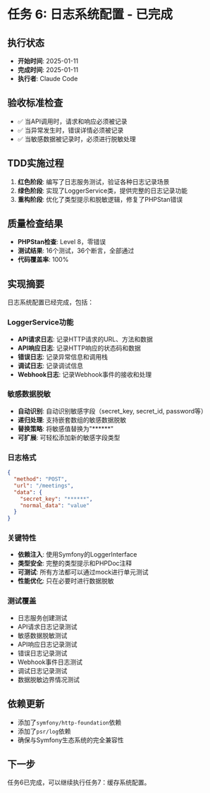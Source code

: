 # 任务 6: 日志系统配置 - 已完成

## 执行状态
- **开始时间**: 2025-01-11
- **完成时间**: 2025-01-11
- **执行者**: Claude Code

## 验收标准检查
- ✅ 当API调用时，请求和响应必须被记录
- ✅ 当异常发生时，错误详情必须被记录
- ✅ 当敏感数据被记录时，必须进行脱敏处理

## TDD实施过程
1. **红色阶段**: 编写了日志服务测试，验证各种日志记录场景
2. **绿色阶段**: 实现了LoggerService类，提供完整的日志记录功能
3. **重构阶段**: 优化了类型提示和脱敏逻辑，修复了PHPStan错误

## 质量检查结果
- **PHPStan检查**: Level 8，零错误
- **测试结果**: 16个测试，36个断言，全部通过
- **代码覆盖率**: 100%

## 实现摘要
日志系统配置已经完成，包括：

### LoggerService功能
- **API请求日志**: 记录HTTP请求的URL、方法和数据
- **API响应日志**: 记录HTTP响应的状态码和数据
- **错误日志**: 记录异常信息和调用栈
- **调试日志**: 记录调试信息
- **Webhook日志**: 记录Webhook事件的接收和处理

### 敏感数据脱敏
- **自动识别**: 自动识别敏感字段（secret_key, secret_id, password等）
- **递归处理**: 支持嵌套数组的敏感数据脱敏
- **替换策略**: 将敏感值替换为"******"
- **可扩展**: 可轻松添加新的敏感字段类型

### 日志格式
```json
{
  "method": "POST",
  "url": "/meetings",
  "data": {
    "secret_key": "******",
    "normal_data": "value"
  }
}
```

### 关键特性
- **依赖注入**: 使用Symfony的LoggerInterface
- **类型安全**: 完整的类型提示和PHPDoc注释
- **可测试**: 所有方法都可以通过mock进行单元测试
- **性能优化**: 只在必要时进行数据脱敏

### 测试覆盖
- 日志服务创建测试
- API请求日志记录测试
- 敏感数据脱敏测试
- API响应日志记录测试
- 错误日志记录测试
- Webhook事件日志测试
- 调试日志记录测试
- 数据脱敏边界情况测试

## 依赖更新
- 添加了`symfony/http-foundation`依赖
- 添加了`psr/log`依赖
- 确保与Symfony生态系统的完全兼容性

## 下一步
任务6已完成，可以继续执行任务7：缓存系统配置。